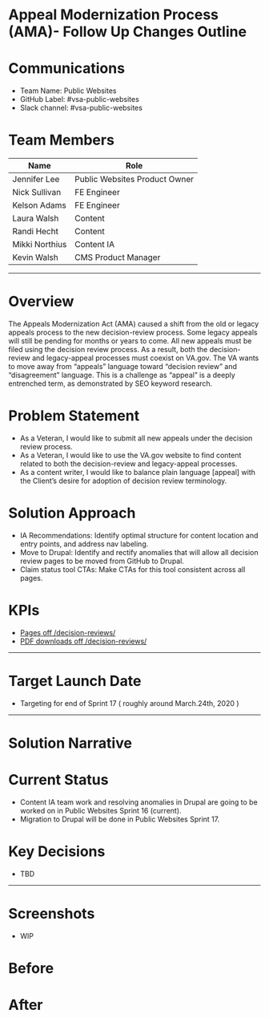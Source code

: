 # Appeal Modernization Process (AMA)- Follow Up Changes Outline

# Communications
 - Team Name: Public Websites
 - GitHub Label: #vsa-public-websites
 - Slack channel: #vsa-public-websites
 

# Team Members
|Name|Role|
|----|----|
|Jennifer Lee	| Public Websites Product Owner|
|Nick Sullivan	|FE Engineer|
|Kelson Adams|	FE Engineer|
|Laura Walsh|	Content|
|Randi Hecht	|Content|
|Mikki Northius	|Content IA|
|Kevin Walsh |	CMS Product Manager|

________________________________________
# Overview
The Appeals Modernization Act (AMA) caused a shift from the old or legacy appeals process to the new decision-review process. Some legacy appeals will still be pending for months or years to come. All new appeals must be filed using the decision review process.  As a result, both the decision-review and legacy-appeal processes must coexist on VA.gov. The VA wants to move away from “appeals” language toward “decision review” and “disagreement” language. This is a challenge as “appeal” is a deeply entrenched term, as demonstrated by SEO keyword research.

# Problem Statement
 - As a Veteran, I would like to submit all new appeals under the decision review process.
 - As a Veteran, I would like to use the VA.gov website to find content related to both the decision-review and legacy-appeal processes.
 - As a content writer, I would like to balance plain language [appeal] with the Client’s desire for adoption of decision review      terminology.

# Solution Approach
- IA Recommendations:  Identify optimal structure for content location and entry points, and address nav labeling.
- Move to Drupal:  Identify and rectify anomalies that will allow all decision review pages to be moved from GitHub to Drupal.
- Claim status tool CTAs: Make CTAs for this tool consistent across all pages.

# KPIs
- [Pages off /decision-reviews/](https://analytics.google.com/analytics/web/?authuser=1#/my-reports/ncUMI3DKQ4WvjHvX80ybvg/a50123418w177519031p184624291/)
- [PDF downloads off /decision-reviews/](https://analytics.google.com/analytics/web/?authuser=1#/my-reports/ncUMI3DKQ4WvjHvX80ybvg/a50123418w177519031p184624291/)
________________________________________

# Target Launch Date
- Targeting for end of Sprint 17 ( roughly around March.24th, 2020 )
________________________________________

# Solution Narrative
# Current Status
- Content IA team work and resolving anomalies in Drupal are going to be worked on in Public Websites Sprint 16 (current).
- Migration to Drupal will be done in Public Websites Sprint 17.

# Key Decisions
- TBD
________________________________________
# Screenshots 
 - WIP
# Before
# After

